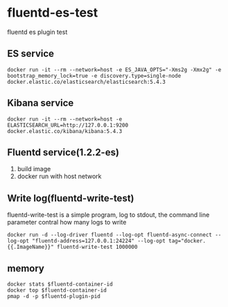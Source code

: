 # fluentd-es-test

fluentd es plugin test

## ES service

```
docker run -it --rm --network=host -e ES_JAVA_OPTS="-Xms2g -Xmx2g" -e bootstrap_memory_lock=true -e discovery.type=single-node docker.elastic.co/elasticsearch/elasticsearch:5.4.3
```

## Kibana service

```
docker run -it --rm --network=host -e ELASTICSEARCH_URL=http://127.0.0.1:9200 docker.elastic.co/kibana/kibana:5.4.3
```

## Fluentd service(1.2.2-es)

1. build image
2. docker run with host network

## Write log(fluentd-write-test)

fluentd-write-test is a simple program, log to stdout, the command line parameter contral how many logs to write

```
docker run -d --log-driver fluentd --log-opt fluentd-async-connect --log-opt "fluentd-address=127.0.0.1:24224" --log-opt tag="docker.{{.ImageName}}" fluentd-write-test 1000000
```

## memory

```
docker stats $fluentd-container-id
docker top $fluentd-container-id
pmap -d -p $fluentd-plugin-pid
```